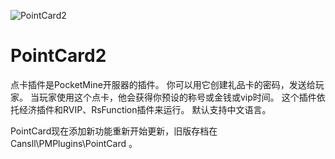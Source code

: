 ![PointCard2](https://cansll.github.io/PointCard2-CMD-Gen/assets/img1.png)

# PointCard2

点卡插件是PocketMine开服器的插件。
你可以用它创建礼品卡的密码，发送给玩家。
当玩家使用这个点卡，他会获得你预设的称号或金钱或vip时间。
这个插件依托经济插件和RVIP、RsFunction插件来运行。
默认支持中文语言。

PointCard现在添加新功能重新开始更新，旧版存档在 Cansll\PMPlugins\PointCard 。

